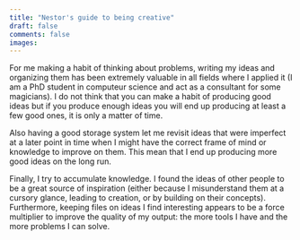 ```yaml
---
title: "Nestor's guide to being creative"
draft: false
comments: false
images:
---
```


For me making a habit of thinking about problems, writing my ideas and organizing them has been extremely valuable in all fields where I applied it (I am a PhD student in computeur science and act as a consultant for some magicians).
I do not think that you can make a habit of producing good ideas but if you produce enough ideas you will end up producing at least a few good ones, it is only a matter of time.

Also having a good storage system let me revisit ideas that were imperfect at a later point in time when I might have the correct frame of mind or knowledge to improve on them. This mean that I end up producing more good ideas on the long run.

Finally, I try to accumulate knowledge. I found the ideas of other people to be a great source of inspiration (either because I misunderstand them at a cursory glance, leading to creation, or by building on their concepts). Furthermore, keeping files on ideas I find interesting appears to be a force multiplier to improve the quality of my output: the more tools I have and the more problems I can solve.

